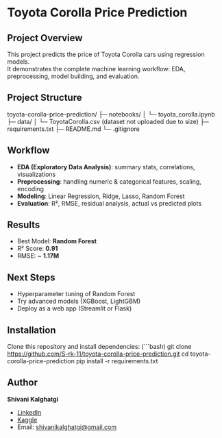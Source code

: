# Toyota Corolla Price Prediction

## Project Overview
This project predicts the price of Toyota Corolla cars using regression models.  
It demonstrates the complete machine learning workflow: EDA, preprocessing, model building, and evaluation.

## Project Structure
toyota-corolla-price-prediction/
├─ notebooks/
│  └─ toyota_corolla.ipynb
├─ data/
│  └─ ToyotaCorolla.csv (dataset not uploaded due to size)
├─ requirements.txt
├─ README.md
└─ .gitignore

## Workflow
- **EDA (Exploratory Data Analysis)**: summary stats, correlations, visualizations  
- **Preprocessing**: handling numeric & categorical features, scaling, encoding  
- **Modeling**: Linear Regression, Ridge, Lasso, Random Forest  
- **Evaluation**: R², RMSE, residual analysis, actual vs predicted plots  

## Results
- Best Model: **Random Forest**  
- R² Score: **0.91**  
- RMSE: ~ **1.17M**  

## Next Steps
- Hyperparameter tuning of Random Forest  
- Try advanced models (XGBoost, LightGBM)  
- Deploy as a web app (Streamlit or Flask)  

## Installation
Clone this repository and install dependencies:
(```bash)
git clone https://github.com/S-rk-11/toyota-corolla-price-prediction.git
cd toyota-corolla-price-prediction
pip install -r requirements.txt

## Author
**Shivani Kalghatgi**  
- [LinkedIn](https://www.linkedin.com/in/shivanikalghatgi)  
- [Kaggle](https://www.kaggle.com/shivanikalghatgi)  
- Email: shivanikalghatgi@gmail.com  
